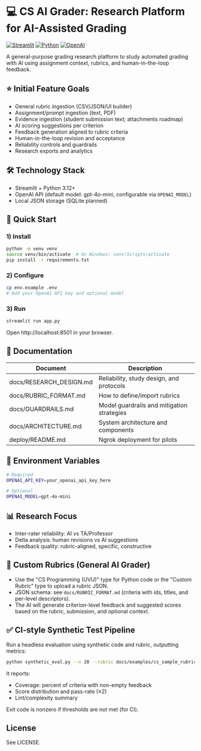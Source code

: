 # 💻 CS AI Grader: Research Platform for AI-Assisted Grading

[![Streamlit](https://img.shields.io/badge/Streamlit-FF4B4B?style=for-the-badge&logo=streamlit&logoColor=white)](https://streamlit.io/)
[![Python](https://img.shields.io/badge/Python-3776AB?style=for-the-badge&logo=python&logoColor=white)](https://python.org/)
[![OpenAI](https://img.shields.io/badge/OpenAI-412991?style=for-the-badge&logo=openai&logoColor=white)](https://openai.com/)

A general-purpose grading research platform to study automated grading with AI using assignment context, rubrics, and human-in-the-loop feedback.

## ⭐ Initial Feature Goals

- General rubric ingestion (CSV/JSON/UI builder)
- Assignment/prompt ingestion (text, PDF)
- Evidence ingestion (student submission text; attachments roadmap)
- AI scoring suggestions per criterion
- Feedback generation aligned to rubric criteria
- Human-in-the-loop revision and acceptance
- Reliability controls and guardrails
- Research exports and analytics

## 🛠 Technology Stack

- Streamlit + Python 3.12+
- OpenAI API (default model: gpt-4o-mini, configurable via `OPENAI_MODEL`)
- Local JSON storage (SQLite planned)

## 🚀 Quick Start

### 1) Install
```bash
python -m venv venv
source venv/bin/activate  # On Windows: venv\Scripts\activate
pip install -r requirements.txt
```

### 2) Configure
```bash
cp env.example .env
# Add your OpenAI API key and optional model
```

### 3) Run
```bash
streamlit run app.py
```
Open http://localhost:8501 in your browser.

## 📖 Documentation

| Document | Description |
|----------|-------------|
| docs/RESEARCH_DESIGN.md | Reliability, study design, and protocols |
| docs/RUBRIC_FORMAT.md | How to define/import rubrics |
| docs/GUARDRAILS.md | Model guardrails and mitigation strategies |
| docs/ARCHITECTURE.md | System architecture and components |
| deploy/README.md | Ngrok deployment for pilots |

## 🔧 Environment Variables

```bash
# Required
OPENAI_API_KEY=your_openai_api_key_here

# Optional
OPENAI_MODEL=gpt-4o-mini
```

## 📊 Research Focus

- Inter-rater reliability: AI vs TA/Professor
- Delta analysis: human revisions vs AI suggestions
- Feedback quality: rubric-aligned, specific, constructive

## 🧩 Custom Rubrics (General AI Grader)

- Use the "CS Programming (UVU)" type for Python code or the "Custom Rubric" type to upload a rubric JSON.
- JSON schema: see `docs/RUBRIC_FORMAT.md` (criteria with ids, titles, and per-level descriptors).
- The AI will generate criterion-level feedback and suggested scores based on the rubric, submission, and optional context.

## ✅ CI-style Synthetic Test Pipeline

Run a headless evaluation using synthetic code and rubric, outputting metrics:

```bash
python synthetic_eval.py --n 20 --rubric docs/examples/cs_sample_rubric.json
```

It reports:
- Coverage: percent of criteria with non-empty feedback
- Score distribution and pass-rate (≥2)
- Lint/complexity summary

Exit code is nonzero if thresholds are not met (for CI).

## License
See LICENSE. 

